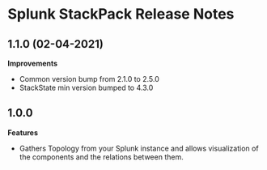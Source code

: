 # Splunk StackPack Release Notes

## 1.1.0 (02-04-2021)

**Improvements**
- Common version bump from 2.1.0 to 2.5.0
- StackState min version bumped to 4.3.0

## 1.0.0

**Features**
- Gathers Topology from your Splunk instance and allows visualization of the components and the relations between them.
